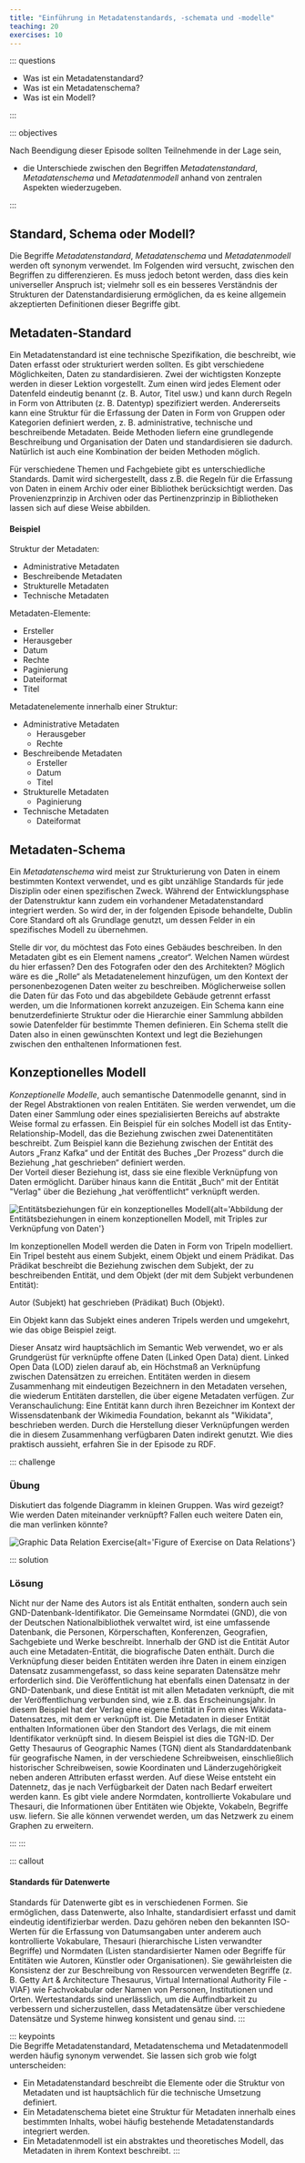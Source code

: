 ```yaml
---
title: "Einführung in Metadatenstandards, -schemata und -modelle"
teaching: 20
exercises: 10
---
```

::: questions 

- Was ist ein Metadatenstandard?
- Was ist ein Metadatenschema?
- Was ist ein Modell?

:::

::: objectives

Nach Beendigung dieser Episode sollten Teilnehmende in der Lage sein,

- die Unterschiede zwischen den Begriffen *Metadatenstandard*, *Metadatenschema* und *Metadatenmodell* anhand von zentralen Aspekten wiederzugeben.   

:::

## Standard, Schema oder Modell?

Die Begriffe *Metadatenstandard*, *Metadatenschema* und *Metadatenmodell* werden oft synonym verwendet. 
Im Folgenden wird versucht, zwischen den Begriffen zu differenzieren. Es muss jedoch betont werden, dass dies kein universeller Anspruch ist; vielmehr soll es ein besseres Verständnis der Strukturen der Datenstandardisierung ermöglichen, da es keine allgemein akzeptierten Definitionen dieser Begriffe gibt.

## Metadaten-Standard

Ein Metadatenstandard ist eine technische Spezifikation, die beschreibt, wie Daten erfasst oder strukturiert werden sollten. Es gibt verschiedene Möglichkeiten, Daten zu standardisieren. Zwei der wichtigsten Konzepte werden in dieser Lektion vorgestellt. Zum einen wird jedes Element oder Datenfeld eindeutig benannt (z. B. Autor, Titel usw.) und kann durch Regeln in Form von Attributen (z. B. Datentyp) spezifiziert werden. Andererseits kann eine Struktur für die Erfassung der Daten in Form von Gruppen oder Kategorien definiert werden, z. B. administrative, technische und beschreibende Metadaten. Beide Methoden liefern eine grundlegende Beschreibung und Organisation der Daten und standardisieren sie dadurch. Natürlich ist auch eine Kombination der beiden Methoden möglich.

Für verschiedene Themen und Fachgebiete gibt es unterschiedliche Standards. Damit wird sichergestellt, dass z.B. die Regeln für die Erfassung von Daten in einem Archiv oder einer Bibliothek berücksichtigt werden. Das Provenienzprinzip in Archiven oder das Pertinenzprinzip in Bibliotheken lassen sich auf diese Weise abbilden.

#### Beispiel

Struktur der Metadaten:

* Administrative Metadaten
* Beschreibende Metadaten
* Strukturelle Metadaten
* Technische Metadaten

Metadaten-Elemente:

* Ersteller
* Herausgeber
* Datum
* Rechte
* Paginierung
* Dateiformat
* Titel

Metadatenelemente innerhalb einer Struktur:

* Administrative Metadaten
  * Herausgeber
  * Rechte
* Beschreibende Metadaten
  * Ersteller
  * Datum
  * Titel
* Strukturelle Metadaten
  * Paginierung
* Technische Metadaten
  * Dateiformat
 

## Metadaten-Schema

Ein *Metadatenschema* wird meist zur Strukturierung von Daten in einem bestimmten Kontext verwendet, und es gibt unzählige Standards für jede Disziplin oder einen spezifischen Zweck. Während der Entwicklungsphase der Datenstruktur kann zudem ein vorhandener Metadatenstandard integriert werden. So wird der, in der folgenden Episode behandelte, Dublin Core Standard oft als Grundlage genutzt, um dessen Felder in ein spezifisches Modell zu übernehmen.   

Stelle dir vor, du möchtest das Foto eines Gebäudes beschreiben. In den Metadaten gibt es ein Element namens „creator“. Welchen Namen würdest du hier erfassen? Den des Fotografen oder den des Architekten? Möglich wäre es die „Rolle“ als Metadatenelement hinzufügen, um den Kontext der personenbezogenen Daten weiter zu beschreiben. Möglicherweise sollen die Daten für das Foto und das abgebildete Gebäude getrennt erfasst werden, um die Informationen korrekt anzuzeigen. Ein Schema kann eine benutzerdefinierte Struktur oder die Hierarchie einer Sammlung abbilden sowie Datenfelder für bestimmte Themen definieren. Ein Schema stellt die Daten also in einen gewünschten Kontext und legt die Beziehungen zwischen den enthaltenen Informationen fest.

## Konzeptionelles Modell

*Konzeptionelle Modelle*, auch semantische Datenmodelle genannt, sind in der Regel Abstraktionen von realen Entitäten. Sie werden verwendet, um die Daten einer Sammlung oder eines spezialisierten Bereichs auf abstrakte Weise formal zu erfassen. Ein Beispiel für ein solches Modell ist das Entity-Relationship-Modell, das die Beziehung zwischen zwei Datenentitäten beschreibt. 
Zum Beispiel kann die Beziehung zwischen der Entität des Autors „Franz Kafka“ und der Entität des Buches „Der Prozess“ durch die Beziehung „hat geschrieben“ definiert werden.  
Der Vorteil dieser Beziehung ist, dass sie eine flexible Verknüpfung von Daten ermöglicht. Darüber hinaus kann die Entität „Buch“ mit der Entität "Verlag" über die Beziehung „hat veröffentlicht“ verknüpft werden.


![Entitätsbeziehungen für ein konzeptionelles Modell](fig/triple.png){alt='Abbildung der Entitätsbeziehungen in einem konzeptionellen Modell, mit Triples zur Verknüpfung von Daten'}  


Im konzeptionellen Modell werden die Daten in Form von Tripeln modelliert. Ein Tripel besteht aus einem Subjekt, einem Objekt und einem Prädikat. Das Prädikat beschreibt die Beziehung zwischen dem Subjekt, der zu beschreibenden Entität, und dem Objekt (der mit dem Subjekt verbundenen Entität):

Autor (Subjekt) hat geschrieben (Prädikat) Buch (Objekt).  

Ein Objekt kann das Subjekt eines anderen Tripels werden und umgekehrt, wie das obige Beispiel zeigt. 

Dieser Ansatz wird hauptsächlich im Semantic Web verwendet, wo er als Grundgerüst für verknüpfte offene Daten (Linked Open Data) dient. Linked Open Data (LOD) zielen darauf ab, ein Höchstmaß an Verknüpfung zwischen Datensätzen zu erreichen. Entitäten werden in diesem Zusammenhang mit eindeutigen Bezeichnern in den Metadaten versehen, die wiederum Entitäten darstellen, die über eigene Metadaten verfügen. Zur Veranschaulichung: Eine Entität kann durch ihren Bezeichner im Kontext der Wissensdatenbank der Wikimedia Foundation, bekannt als "Wikidata", beschrieben werden. Durch die Herstellung dieser Verknüpfungen werden die in diesem Zusammenhang verfügbaren Daten indirekt genutzt. Wie dies praktisch aussieht, erfahren Sie in der Episode zu RDF. 

::: challenge

### Übung 

Diskutiert das folgende Diagramm in kleinen Gruppen. Was wird gezeigt? Wie werden Daten miteinander verknüpft? Fallen euch weitere Daten ein, die man verlinken könnte?   

![Graphic Data Relation Exercise](fig/graphstart.png){alt='Figure of Exercise on Data Relations'}


::: solution

### Lösung
Nicht nur der Name des Autors ist als Entität enthalten, sondern auch sein GND-Datenbank-Identifikator. 
Die Gemeinsame Normdatei (GND), die von der Deutschen Nationalbibliothek verwaltet wird, ist eine umfassende Datenbank, die Personen, Körperschaften, Konferenzen, Geografien, Sachgebiete und Werke beschreibt. Innerhalb der GND ist die Entität Autor auch eine Metadaten-Entität, die biografische Daten enthält. Durch die Verknüpfung dieser beiden Entitäten werden ihre Daten in einem einzigen Datensatz zusammengefasst, so dass keine separaten Datensätze mehr erforderlich sind. Die Veröffentlichung hat ebenfalls einen Datensatz in der GND-Datenbank, und diese Entität ist mit allen Metadaten verknüpft, die mit der Veröffentlichung verbunden sind, wie z.B. das Erscheinungsjahr. In diesem Beispiel hat der Verlag eine eigene Entität in Form eines Wikidata-Datensatzes, mit dem er verknüpft ist. Die Metadaten in dieser Entität enthalten Informationen über den Standort des Verlags, die mit einem Identifikator verknüpft sind. In diesem Beispiel ist dies die TGN-ID. Der Getty Thesaurus of Geographic Names (TGN) dient als Standarddatenbank für geografische Namen, in der verschiedene Schreibweisen, einschließlich historischer Schreibweisen, sowie Koordinaten und Länderzugehörigkeit neben anderen Attributen erfasst werden. Auf diese Weise entsteht ein Datennetz, das je nach Verfügbarkeit der Daten nach Bedarf erweitert werden kann. Es gibt viele andere Normdaten, kontrollierte Vokabulare und Thesauri, die Informationen über Entitäten wie Objekte, Vokabeln, Begriffe usw. liefern. Sie alle können verwendet werden, um das Netzwerk zu einem Graphen zu erweitern.

:::
:::

    
::: callout 

#### Standards für Datenwerte  

Standards für Datenwerte gibt es in verschiedenen Formen. Sie ermöglichen, dass Datenwerte, also Inhalte, standardisiert erfasst und damit eindeutig identifizierbar werden. Dazu gehören neben den bekannten ISO-Werten für die Erfassung von Datumsangaben unter anderem auch kontrollierte Vokabulare, Thesauri (hierarchische Listen verwandter Begriffe) und Normdaten (Listen standardisierter Namen oder Begriffe für Entitäten wie Autoren, Künstler oder Organisationen). Sie gewährleisten die Konsistenz der zur Beschreibung von Ressourcen verwendeten Begriffe (z. B. Getty Art & Architecture Thesaurus, Virtual International Authority File - VIAF) wie Fachvokabular oder Namen von Personen, Institutionen und Orten. Wertestandards sind unerlässlich, um die Auffindbarkeit zu verbessern und sicherzustellen, dass Metadatensätze über verschiedene Datensätze und Systeme hinweg konsistent und genau sind.
:::  

::: keypoints  
Die Begriffe Metadatenstandard, Metadatenschema und Metadatenmodell werden häufig synonym verwendet. Sie lassen sich grob wie folgt unterscheiden:
 - Ein Metadatenstandard beschreibt die Elemente oder die Struktur von Metadaten und ist hauptsächlich für die technische Umsetzung definiert.
 - Ein Metadatenschema bietet eine Struktur für Metadaten innerhalb eines bestimmten Inhalts, wobei häufig bestehende Metadatenstandards integriert werden.
 - Ein Metadatenmodell ist ein abstraktes und theoretisches Modell, das Metadaten in ihrem Kontext beschreibt.
:::


